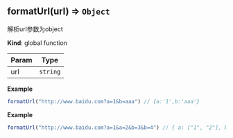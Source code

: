 <a name="formatUrl"></a>

## formatUrl(url) ⇒ <code>Object</code>
解析url参数为object

**Kind**: global function  

| Param | Type |
| --- | --- |
| url | <code>string</code> | 

**Example**  
```js
formatUrl("http://www.baidu.com?a=1&b=aaa") // {a:'1',b:'aaa'}
```
**Example**  
```js
formatUrl("http://www.baidu.com?a=1&a=2&b=3&b=4") // { a: ["1", "2"], b: ["3", "4"]}
```
